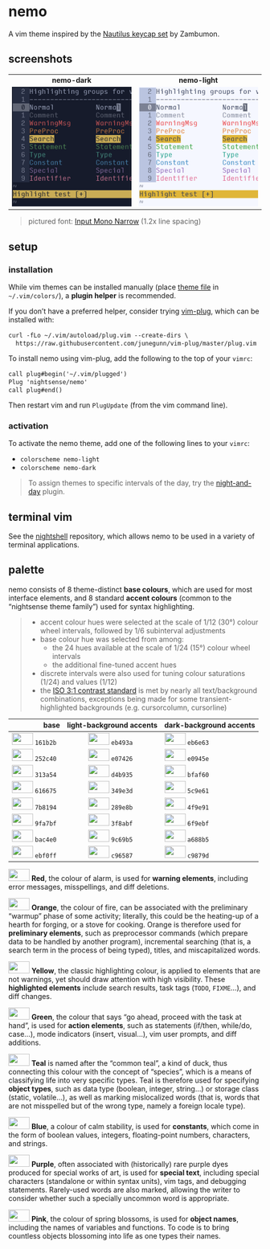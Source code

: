 <h1 id="nemo">nemo</h1>

<p>A vim theme inspired by the <a href="https://zambumon.github.io/projects/nautilus">Nautilus keycap set</a> by Zambumon.</p>

<h2 id="screenshots">screenshots</h2>

<table>
<tr><td align="center"><strong>nemo-dark</strong></td><td align="center"><strong>nemo-light</strong></td></tr>
<tr>
<td><img src="/img/screenshot-nemo-dark.png" alt="screenshot of the nemo-dark vim theme" width="288" /></td>
<td align="center"><img src="/img/screenshot-nemo-light.png" alt="screenshot of the nemo-light vim theme" width="288" /></td>
</tr>
</table>

<blockquote>
  <p>pictured font: <a href="http://input.fontbureau.com/">Input Mono Narrow</a> (1.2x line spacing)</p>
</blockquote>

<h2 id="setup">setup</h2>

<h3 id="installation">installation</h3>

<p>While vim themes can be installed manually (place <a href="https://github.com/nightsense/nemo/tree/master/colors">theme file</a> in <code class="highlighter-rouge">~/.vim/colors/</code>), a <strong>plugin helper</strong> is recommended.</p>

<p>If you don’t have a preferred helper, consider trying <a href="https://github.com/junegunn/vim-plug">vim-plug</a>, which can be installed with:</p>

<div class="highlighter-rouge"><pre class="highlight"><code>curl -fLo ~/.vim/autoload/plug.vim --create-dirs \
  https://raw.githubusercontent.com/junegunn/vim-plug/master/plug.vim
</code></pre>
</div>

<p>To install nemo using vim-plug, add the following to the top of your <code class="highlighter-rouge">vimrc</code>:</p>

<div class="highlighter-rouge"><pre class="highlight"><code>call plug#begin('~/.vim/plugged')
Plug 'nightsense/nemo'
call plug#end()
</code></pre>
</div>

<p>Then restart vim and run <code class="highlighter-rouge">PlugUpdate</code> (from the vim command line).</p>

<h3 id="activation">activation</h3>

<p>To activate the nemo theme, add one of the following lines to your <code class="highlighter-rouge">vimrc</code>:</p>

<ul>
  <li><code class="highlighter-rouge">colorscheme nemo-light</code></li>
  <li><code class="highlighter-rouge">colorscheme nemo-dark</code></li>
</ul>

<blockquote>
  <p>To assign themes to specific intervals of the day, try the <a href="https://github.com/nightsense/night-and-day">night-and-day</a> plugin.</p>
</blockquote>

<h2 id="terminal-vim">terminal vim</h2>

<p>See the <a href="https://github.com/nightsense/nightshell">nightshell</a> repository, which allows nemo to be used in a variety of terminal applications.</p>

<h2 id="palette">palette</h2>

<p>nemo consists of 8 theme-distinct <strong>base colours</strong>, which are used for most interface elements, and 8 standard <strong>accent colours</strong> (common to the “nightsense theme family”) used for syntax highlighting.</p>

<blockquote>
  <ul>
    <li>accent colour hues were selected at the scale of 1/12 (30°) colour wheel intervals, followed by 1/6 subinterval adjustments</li>
    <li>base colour hue was selected from among:
      <ul>
        <li>the 24 hues available at the scale of 1/24 (15°) colour wheel intervals</li>
        <li>the additional fine-tuned accent hues</li>
      </ul>
    </li>
    <li>discrete intervals were also used for tuning colour saturations (1/24) and values (1/12)</li>
    <li>the <a href="https://www.w3.org/TR/UNDERSTANDING-WCAG20/visual-audio-contrast-contrast.html#visual-audio-contrast-contrast-73-head">ISO 3:1 contrast standard</a> is met by nearly all text/background combinations, exceptions being made for some transient-highlighted backgrounds (e.g. cursorcolumn, cursorline)</li>
  </ul>
</blockquote>

<table>
  <thead>
    <tr>
      <th style="text-align: right">base</th>
      <th style="text-align: center">light-background accents</th>
      <th style="text-align: left">dark-background accents</th>
    </tr>
  </thead>
  <tbody>
    <tr>
      <td style="text-align: right"><img src="http://www.colorhexa.com/161b2b.png" height="24" width="42" /> <code class="highlighter-rouge">161b2b</code> </td>
      <td style="text-align: center"><img src="http://www.colorhexa.com/eb493a.png" height="24" width="42" /> <code class="highlighter-rouge">eb493a</code> </td>
      <td style="text-align: left"><img src="http://www.colorhexa.com/eb6e63.png" height="24" width="42" /> <code class="highlighter-rouge">eb6e63</code></td>
    </tr>
    <tr>
      <td style="text-align: right"><img src="http://www.colorhexa.com/252c40.png" height="24" width="42" /> <code class="highlighter-rouge">252c40</code> </td>
      <td style="text-align: center"><img src="http://www.colorhexa.com/e07426.png" height="24" width="42" /> <code class="highlighter-rouge">e07426</code> </td>
      <td style="text-align: left"><img src="http://www.colorhexa.com/e0945e.png" height="24" width="42" /> <code class="highlighter-rouge">e0945e</code></td>
    </tr>
    <tr>
      <td style="text-align: right"><img src="http://www.colorhexa.com/313a54.png" height="24" width="42" /> <code class="highlighter-rouge">313a54</code> </td>
      <td style="text-align: center"><img src="http://www.colorhexa.com/d4b935.png" height="24" width="42" /> <code class="highlighter-rouge">d4b935</code> </td>
      <td style="text-align: left"><img src="http://www.colorhexa.com/bfaf60.png" height="24" width="42" /> <code class="highlighter-rouge">bfaf60</code></td>
    </tr>
    <tr>
      <td style="text-align: right"><img src="http://www.colorhexa.com/616675.png" height="24" width="42" /> <code class="highlighter-rouge">616675</code> </td>
      <td style="text-align: center"><img src="http://www.colorhexa.com/349e3d.png" height="24" width="42" /> <code class="highlighter-rouge">349e3d</code> </td>
      <td style="text-align: left"><img src="http://www.colorhexa.com/5c9e61.png" height="24" width="42" /> <code class="highlighter-rouge">5c9e61</code></td>
    </tr>
    <tr>
      <td style="text-align: right"><img src="http://www.colorhexa.com/7b8194.png" height="24" width="42" /> <code class="highlighter-rouge">7b8194</code> </td>
      <td style="text-align: center"><img src="http://www.colorhexa.com/289e8b.png" height="24" width="42" /> <code class="highlighter-rouge">289e8b</code> </td>
      <td style="text-align: left"><img src="http://www.colorhexa.com/4f9e91.png" height="24" width="42" /> <code class="highlighter-rouge">4f9e91</code></td>
    </tr>
    <tr>
      <td style="text-align: right"><img src="http://www.colorhexa.com/9fa7bf.png" height="24" width="42" /> <code class="highlighter-rouge">9fa7bf</code> </td>
      <td style="text-align: center"><img src="http://www.colorhexa.com/3f8abf.png" height="24" width="42" /> <code class="highlighter-rouge">3f8abf</code> </td>
      <td style="text-align: left"><img src="http://www.colorhexa.com/6f9ebf.png" height="24" width="42" /> <code class="highlighter-rouge">6f9ebf</code></td>
    </tr>
    <tr>
      <td style="text-align: right"><img src="http://www.colorhexa.com/bac4e0.png" height="24" width="42" /> <code class="highlighter-rouge">bac4e0</code> </td>
      <td style="text-align: center"><img src="http://www.colorhexa.com/9c69b5.png" height="24" width="42" /> <code class="highlighter-rouge">9c69b5</code> </td>
      <td style="text-align: left"><img src="http://www.colorhexa.com/a688b5.png" height="24" width="42" /> <code class="highlighter-rouge">a688b5</code></td>
    </tr>
    <tr>
      <td style="text-align: right"><img src="http://www.colorhexa.com/ebf0ff.png" height="24" width="42" /> <code class="highlighter-rouge">ebf0ff</code> </td>
      <td style="text-align: center"><img src="http://www.colorhexa.com/c96587.png" height="24" width="42" /> <code class="highlighter-rouge">c96587</code> </td>
      <td style="text-align: left"><img src="http://www.colorhexa.com/c9879d.png" height="24" width="42" /> <code class="highlighter-rouge">c9879d</code></td>
    </tr>
  </tbody>
</table>

<p><img src="http://www.colorhexa.com/eb493a.png" height="24" width="42" />
<strong>Red</strong>, the colour of alarm, is used for <strong>warning elements</strong>, including error messages, misspellings, and diff deletions.</p>

<p><img src="http://www.colorhexa.com/e07426.png" height="24" width="42" />
<strong>Orange</strong>, the colour of fire, can be associated with the preliminary “warmup” phase of some activity; literally, this could be the heating-up of a hearth for forging, or a stove for cooking. Orange is therefore used for <strong>preliminary elements</strong>, such as preprocessor commands (which prepare data to be handled by another program), incremental searching (that is, a search term in the process of being typed), titles, and miscapitalized words.</p>

<p><img src="http://www.colorhexa.com/d4b935.png" height="24" width="42" />
<strong>Yellow</strong>, the classic highlighting colour, is applied to elements that are not warnings, yet should draw attention with high visibility. These <strong>highlighted elements</strong> include search results, task tags (<code class="highlighter-rouge">TODO</code>, <code class="highlighter-rouge">FIXME</code>…), and diff changes.</p>

<p><img src="http://www.colorhexa.com/349e3d.png" height="24" width="42" />
<strong>Green</strong>, the colour that says “go ahead, proceed with the task at hand”, is used for <strong>action elements</strong>, such as statements (if/then, while/do, case…), mode indicators (insert, visual…), vim user prompts, and diff additions.</p>

<p><img src="http://www.colorhexa.com/289e8b.png" height="24" width="42" />
<strong>Teal</strong> is named after the “common teal”, a kind of duck, thus connecting this colour with the concept of “species”, which is a means of classifying life into very specific types. Teal is therefore used for specifying <strong>object types</strong>, such as data type (boolean, integer, string…) or storage class (static, volatile…), as well as marking mislocalized words (that is, words that are not misspelled but of the wrong type, namely a foreign locale type).</p>

<p><img src="http://www.colorhexa.com/3f8abf.png" height="24" width="42" />
<strong>Blue</strong>, a colour of calm stability, is used for <strong>constants</strong>, which come in the form of boolean values, integers, floating-point numbers, characters, and strings.</p>

<p><img src="http://www.colorhexa.com/9c69b5.png" height="24" width="42" />
<strong>Purple</strong>, often associated with (historically) rare purple dyes produced for special works of art, is used for <strong>special text</strong>, including special characters (standalone or within syntax units), vim tags, and debugging statements. Rarely-used words are also marked, allowing the writer to consider whether such a specially uncommon word is appropriate.</p>

<p><img src="http://www.colorhexa.com/c96587.png" height="24" width="42" />
<strong>Pink</strong>, the colour of spring blossoms, is used for <strong>object names</strong>, including the names of variables and functions. To code is to bring countless objects blossoming into life as one types their names.</p>
